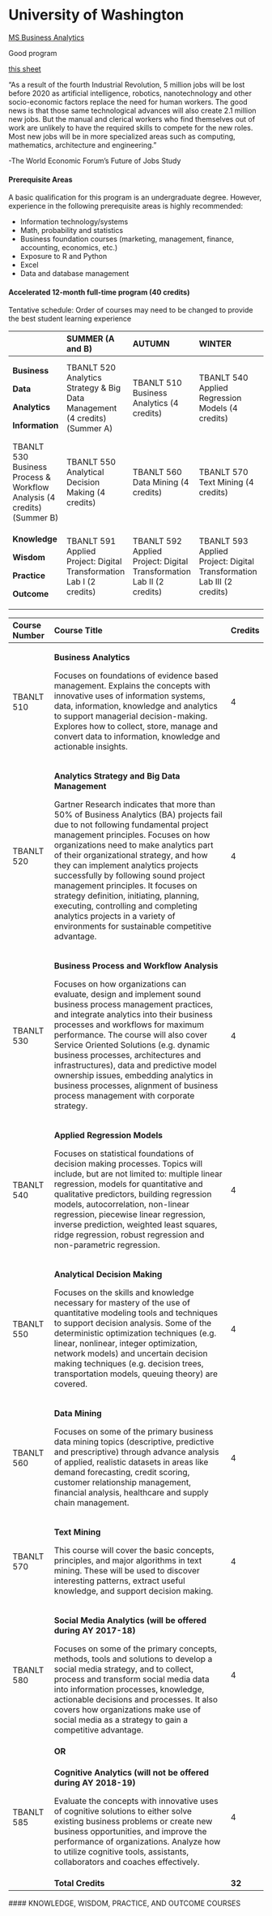 # University of Washington

[MS Business Analytics](https://www.tacoma.uw.edu/milgard/msba)

Good program



[this sheet](https://www.tacoma.uw.edu/sites/default/files/sections/MilgardSchoolofBusiness/MSBA%20Software%20Solutions.pdf)



“As a result of the fourth Industrial Revolution, 5 million jobs will be lost before 2020 as artificial intelligence, robotics, nanotechnology and other socio-economic factors replace the need for human workers. The good news is that those same technological advances will also create 2.1 million new jobs. But the manual and clerical workers who find themselves out of work are unlikely to have the required skills to compete for the new roles. Most new jobs will be in more specialized areas such as computing, mathematics, architecture and engineering.”

-The World Economic Forum’s Future of Jobs Study



#### Prerequisite Areas

A basic qualification for this program is an undergraduate degree. However, experience in the following prerequisite areas is highly recommended: 

* Information technology/systems
* Math, probability and statistics
* Business foundation courses \(marketing, management, finance, accounting, economics, etc.\)
* Exposure to R and Python
* Excel
* Data and database management



#### **Accelerated 12-month full-time program \(40 credits\)**

Tentative schedule: Order of courses may need to be changed to provide the best student learning experience

<table>
  <thead>
    <tr>
      <th style="text-align:left"></th>
      <th style="text-align:left"><b>SUMMER (A and B)</b>
      </th>
      <th style="text-align:left"><b>AUTUMN</b>
      </th>
      <th style="text-align:left"><b>WINTER</b>
      </th>
      <th style="text-align:left"><b>SPRING</b>
      </th>
    </tr>
  </thead>
  <tbody>
    <tr>
      <td style="text-align:left">
        <p><b>Business</b>
        </p>
        <p><b>Data</b>
        </p>
        <p><b>Analytics</b>
        </p>
        <p><b>Information</b>
        </p>
      </td>
      <td style="text-align:left">TBANLT 520 Analytics Strategy &amp; Big Data Management (4 credits) (Summer
        A)</td>
      <td style="text-align:left">TBANLT 510 Business Analytics (4 credits)</td>
      <td style="text-align:left">TBANLT 540 Applied Regression Models (4 credits)</td>
      <td style="text-align:left">Elective: TBANLT 580 Social Media Analytics (4 credits)</td>
    </tr>
    <tr>
      <td style="text-align:left">TBANLT 530 Business Process &amp; Workflow Analysis (4 credits) (Summer
        B)</td>
      <td style="text-align:left">TBANLT 550 Analytical Decision Making (4 credits)</td>
      <td style="text-align:left">TBANLT 560 Data Mining (4 credits)</td>
      <td style="text-align:left">TBANLT 570 Text Mining (4 credits)</td>
      <td style="text-align:left"></td>
    </tr>
    <tr>
      <td style="text-align:left">
        <p><b>Knowledge</b>
        </p>
        <p><b>Wisdom</b>
        </p>
        <p><b>Practice</b>
        </p>
        <p><b>Outcome</b>
        </p>
      </td>
      <td style="text-align:left">TBANLT 591 Applied Project: Digital Transformation Lab I (2 credits)</td>
      <td
      style="text-align:left">TBANLT 592 Applied Project: Digital Transformation Lab II (2 credits)</td>
        <td
        style="text-align:left">TBANLT 593 Applied Project: Digital Transformation Lab III (2 credits)</td>
          <td
          style="text-align:left">TBANLT 594 Applied Project: Digital Transformation Lab IV (2 credits)</td>
    </tr>
  </tbody>
</table>





<table>
  <thead>
    <tr>
      <th style="text-align:left"><b>Course Number</b>
      </th>
      <th style="text-align:left"><b>Course Title</b>
      </th>
      <th style="text-align:left"><b>Credits</b>
      </th>
    </tr>
  </thead>
  <tbody>
    <tr>
      <td style="text-align:left">TBANLT 510</td>
      <td style="text-align:left">
        <p><b>Business Analytics</b>
        </p>
        <p>Focuses on foundations of evidence based management. Explains the concepts
          with innovative uses of information systems, data, information, knowledge
          and analytics to support managerial decision-making. Explores how to collect,
          store, manage and convert data to information, knowledge and actionable
          insights.</p>
      </td>
      <td style="text-align:left">4</td>
    </tr>
    <tr>
      <td style="text-align:left">TBANLT 520</td>
      <td style="text-align:left">
        <p><b>Analytics Strategy and Big Data Management</b>
        </p>
        <p>Gartner Research indicates that more than 50% of Business Analytics (BA)
          projects fail due to not following fundamental project management principles.
          Focuses on how organizations need to make analytics part of their organizational
          strategy, and how they can implement analytics projects successfully by
          following sound project management principles. It focuses on strategy definition,
          initiating, planning, executing, controlling and completing analytics projects
          in a variety of environments for sustainable competitive advantage.</p>
      </td>
      <td style="text-align:left">4</td>
    </tr>
    <tr>
      <td style="text-align:left">TBANLT 530</td>
      <td style="text-align:left">
        <p><b>Business Process and Workflow Analysis</b>
        </p>
        <p>Focuses on how organizations can evaluate, design and implement sound
          business process management practices, and integrate analytics into their
          business processes and workflows for maximum performance. The course will
          also cover Service Oriented Solutions (e.g. dynamic business processes,
          architectures and infrastructures), data and predictive model ownership
          issues, embedding analytics in business processes, alignment of business
          process management with corporate strategy.</p>
      </td>
      <td style="text-align:left">4</td>
    </tr>
    <tr>
      <td style="text-align:left">TBANLT 540</td>
      <td style="text-align:left">
        <p><b>Applied Regression Models</b>
        </p>
        <p>Focuses on statistical foundations of decision making processes. Topics
          will include, but are not limited to: multiple linear regression, models
          for quantitative and qualitative predictors, building regression models,
          autocorrelation, non-linear regression, piecewise linear regression, inverse
          prediction, weighted least squares, ridge regression, robust regression
          and non-parametric regression.</p>
      </td>
      <td style="text-align:left">4</td>
    </tr>
    <tr>
      <td style="text-align:left">TBANLT 550</td>
      <td style="text-align:left">
        <p><b>Analytical Decision Making</b>
        </p>
        <p>Focuses on the skills and knowledge necessary for mastery of the use of
          quantitative modeling tools and techniques to support decision analysis.
          Some of the deterministic optimization techniques (e.g. linear, nonlinear,
          integer optimization, network models) and uncertain decision making techniques
          (e.g. decision trees, transportation models, queuing theory) are covered.</p>
      </td>
      <td style="text-align:left">4</td>
    </tr>
    <tr>
      <td style="text-align:left">TBANLT 560</td>
      <td style="text-align:left">
        <p><b>Data Mining</b>
        </p>
        <p>Focuses on some of the primary business data mining topics (descriptive,
          predictive and prescriptive) through advance analysis of applied, realistic
          datasets in areas like demand forecasting, credit scoring, customer relationship
          management, financial analysis, healthcare and supply chain management.</p>
      </td>
      <td style="text-align:left">4</td>
    </tr>
    <tr>
      <td style="text-align:left">TBANLT 570</td>
      <td style="text-align:left">
        <p><b>Text Mining</b>
        </p>
        <p>This course will cover the basic concepts, principles, and major algorithms
          in text mining. These will be used to discover interesting patterns, extract
          useful knowledge, and support decision making.</p>
      </td>
      <td style="text-align:left">4</td>
    </tr>
    <tr>
      <td style="text-align:left">TBANLT 580</td>
      <td style="text-align:left">
        <p><b>Social Media Analytics (will be offered during AY 2017-18)</b>
        </p>
        <p>Focuses on some of the primary concepts, methods, tools and solutions
          to develop a social media strategy, and to collect, process and transform
          social media data into information processes, knowledge, actionable decisions
          and processes. It also covers how organizations make use of social media
          as a strategy to gain a competitive advantage.</p>
      </td>
      <td style="text-align:left">4</td>
    </tr>
    <tr>
      <td style="text-align:left"></td>
      <td style="text-align:left"><b>OR</b>
      </td>
      <td style="text-align:left"></td>
    </tr>
    <tr>
      <td style="text-align:left">TBANLT 585</td>
      <td style="text-align:left">
        <p><b>Cognitive Analytics (will not be offered during AY 2018-19)</b>
        </p>
        <p>Evaluate the concepts with innovative uses of cognitive solutions to either
          solve existing business problems or create new business opportunities,
          and improve the performance of organizations. Analyze how to utilize cognitive
          tools, assistants, collaborators and coaches effectively.</p>
      </td>
      <td style="text-align:left">4</td>
    </tr>
    <tr>
      <td style="text-align:left"></td>
      <td style="text-align:left"><b>Total Credits</b>
      </td>
      <td style="text-align:left"><b>32</b>
      </td>
    </tr>
  </tbody>
</table>#### KNOWLEDGE, WISDOM, PRACTICE, AND OUTCOME COURSES <a id="second"></a>


